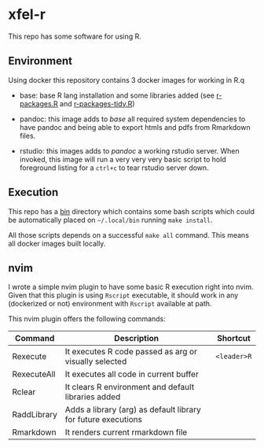 # xfel-r

This repo has some software for using R.

## Environment

Using docker this repository contains 3 docker images for working in R.q

* base: base R lang installation and some libraries added (see [r-packages.R](./r-packages.R) and [r-packages-tidy.R](./r-packages-tidy.R))

* pandoc: this image adds to _base_ all required system dependencies to have pandoc and being able to export htmls and pdfs from Rmarkdown files.

* rstudio: this images adds to _pandoc_ a working rstudio server. When invoked, this image will run a very very very basic script to hold foreground listing for a `ctrl+c` to tear rstudio server down.

## Execution

This repo has a [bin](./bin) directory which contains some bash scripts which could be automatically placed on `~/.local/bin` running `make install`. 

All those scripts depends on a successful `make all` command. This means all docker images built locally.

## nvim

I wrote a simple nvim plugin to have some basic R execution right into nvim. Given that this plugin is using `Rscript` executable, it should work in any (dockerized or not) environment with `Rscript` available at path. 

This nvim plugin offers the following commands:

| Command     | Description                                                   | Shortcut    |
| ---         | ---                                                           | ---         |
| Rexecute    | It executes R code passed as arg or visually selected         | `<leader>R` |
| RexecuteAll | It executes all code in current buffer                        |             |
| Rclear      | It clears R environment and default libraries added           |             |
| RaddLibrary | Adds a library (arg) as default library for future executions |             |
| Rmarkdown   | It renders current rmarkdown file                             |             |

